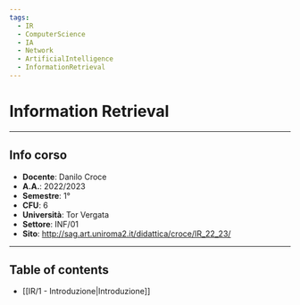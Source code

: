 ```yaml
---
tags:
  - IR
  - ComputerScience
  - IA
  - Network
  - ArtificialIntelligence
  - InformationRetrieval
---
```

# Information Retrieval 
--------------------------
## Info corso
- **Docente**: Danilo Croce
- **A.A.**: 2022/2023
- **Semestre**: 1°
- **CFU**: 6
- **Università**: Tor Vergata
- **Settore**: INF/01
- **Sito**: http://sag.art.uniroma2.it/didattica/croce/IR_22_23/

---------------------
## Table of contents
- [[IR/1 - Introduzione|Introduzione]]